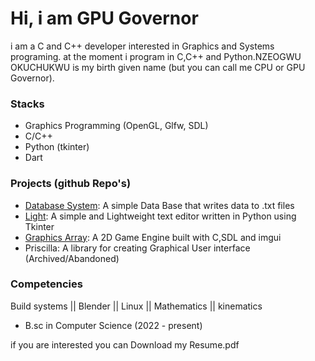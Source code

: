 # Hi, i am GPU Governor
i am a C and C++ developer interested in Graphics and Systems programing. at the moment i program in C,C++ and Python.NZEOGWU OKUCHUKWU is my birth given name (but you can call me CPU or GPU Governor).
### Stacks
* Graphics Programming (OpenGL, Glfw, SDL)
* C/C++
* Python (tkinter)
* Dart

### Projects (github Repo's)
* [Database System](https://github.com/CPU-governor/Mini_Database): A simple Data Base that writes data to .txt files
* [Light](https://github.com/Light-Edit/Light): A simple and Lightweight text editor written in Python using Tkinter
* [Graphics Array](https://github.com/Graphics-Array/Graphics-Array): A 2D Game Engine built with C,SDL and imgui
* Priscilla: A library for creating Graphical User interface (Archived/Abandoned)

### Competencies
Build systems || Blender || Linux || Mathematics || kinematics
- B.sc in Computer Science (2022 - present)

if you are interested you can Download my Resume.pdf
